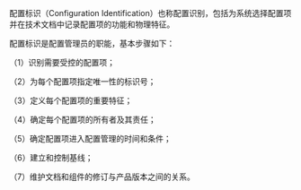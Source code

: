 
配置标识（Configuration
Identification）也称配置识别，包括为系统选择配置项并在技术文档中记录配置项的功能和物理特征。

配置标识是配置管理员的职能，基本步骤如下：

（1）识别需要受控的配置项；

（2）为每个配置项指定唯一性的标识号；

（3）定义每个配置项的重要特征；

（4）确定每个配置项的所有者及其责任；

（5）确定配置项进入配置管理的时间和条件；

（6）建立和控制基线；

（7）维护文档和组件的修订与产品版本之间的关系。
